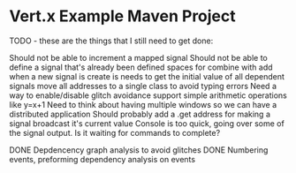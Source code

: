 # Vert.x Example Maven Project

TODO - these are the things that I still need to get done:

Should not be able to increment a mapped signal
Should not be able to define a signal that's already been defined
spaces for combine with add
when a new signal is create is needs to get the initial value of all dependent signals
move all addresses to a single class to avoid typing errors
Need a way to enable/disable glitch avoidance
support simple arithmetic operations like y=x+1
Need to think about having multiple windows so we can have a distributed application
Should probably add a .get address for making a signal broadcast it's current value
Console is too quick, going over some of the signal output.  Is it waiting for commands to complete?


DONE Depdencency graph analysis to avoid glitches
DONE Numbering events, preforming dependency analysis on events